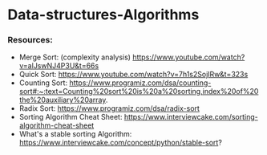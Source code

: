 # Data-structures-Algorithms

### Resources:
* Merge Sort: (complexity analysis) https://www.youtube.com/watch?v=alJswNJ4P3U&t=66s
* Quick Sort:  https://www.youtube.com/watch?v=7h1s2SojIRw&t=323s
* Counting Sort: https://www.programiz.com/dsa/counting-sort#:~:text=Counting%20sort%20is%20a%20sorting,index%20of%20the%20auxiliary%20array.
* Radix Sort: https://www.programiz.com/dsa/radix-sort
* Sorting Algorithm Cheat Sheet: https://www.interviewcake.com/sorting-algorithm-cheat-sheet
* What's a stable sorting Algorithm: https://www.interviewcake.com/concept/python/stable-sort?
